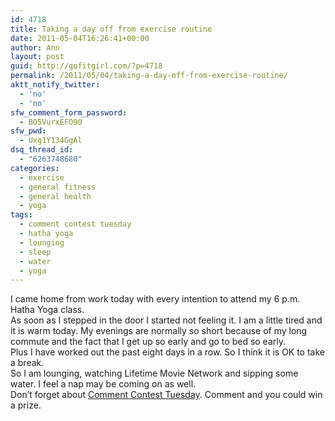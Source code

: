 ```yaml
---
id: 4718
title: Taking a day off from exercise routine
date: 2011-05-04T16:26:41+00:00
author: Ann
layout: post
guid: http://gofitgirl.com/?p=4718
permalink: /2011/05/04/taking-a-day-off-from-exercise-routine/
aktt_notify_twitter:
  - 'no'
  - 'no'
sfw_comment_form_password:
  - BO5VurxEFO90
sfw_pwd:
  - Uxg1Y134GgAl
dsq_thread_id:
  - "6263748680"
categories:
  - exercise
  - general fitness
  - general health
  - yoga
tags:
  - comment contest tuesday
  - hatha yoga
  - lounging
  - sleep
  - water
  - yoga
---
```

I came home from work today with every intention to attend my 6 p.m. Hatha Yoga class.  
As soon as I stepped in the door I started not feeling it. I am a little tired and it is warm today. My evenings are normally so short because of my long commute and the fact that I get up so early and go to bed so early.  
Plus I have worked out the past eight days in a row. So I think it is OK to take a break.  
So I am lounging, watching Lifetime Movie Network and sipping some water. I feel a nap may be coming on as well.  
Don&#8217;t forget about [Comment Contest Tuesday](http://gofitgirl.com/?p=4712). Comment and you could win a prize.